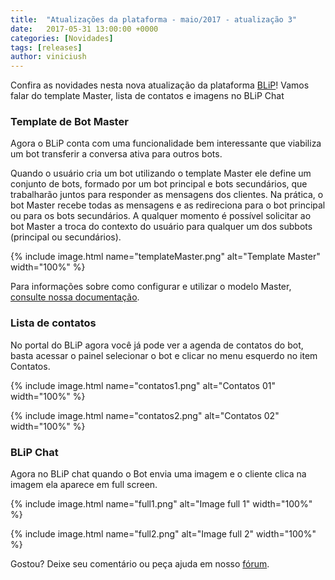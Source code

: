 ```yaml
---
title:  "Atualizações da plataforma - maio/2017 - atualização 3"
date:   2017-05-31 13:00:00 +0000
categories: [Novidades]
tags: [releases]
author: viniciush
---
```


Confira as novidades nesta nova atualização da plataforma [BLiP](https://blip.ai)!
Vamos falar do template Master, lista de contatos e imagens no BLiP Chat 

<!--preview-->

### Template de Bot Master

Agora o BLiP conta com uma funcionalidade bem interessante que viabiliza um bot transferir a conversa ativa para outros bots.

Quando o usuário cria um bot utilizando o template Master ele define um conjunto de bots, formado por um bot principal e bots secundários, que trabalharão juntos para responder as mensagens dos clientes. Na prática, o bot Master recebe todas as mensagens e as redireciona para o bot principal ou para os bots secundários. A qualquer momento é possível solicitar ao bot Master a troca do contexto do usuário para qualquer um dos subbots (principal ou secundários).

{% include image.html name="templateMaster.png" alt="Template Master" width="100%" %}

Para informações sobre como configurar e utilizar o modelo Master, [consulte nossa documentação](https://portal.blip.ai/#/docs/templates/master).

### Lista de contatos

No portal do BLiP agora você já pode ver a agenda de contatos do bot, basta acessar o painel selecionar o bot e clicar no menu esquerdo no item Contatos.

{% include image.html name="contatos1.png" alt="Contatos 01" width="100%" %}

{% include image.html name="contatos2.png" alt="Contatos 02" width="100%" %}

### BLiP Chat

Agora no BLiP chat quando o Bot envia uma imagem e o cliente clica na imagem ela aparece em full screen.

{% include image.html name="full1.png" alt="Image full 1" width="100%" %}

{% include image.html name="full2.png" alt="Image full 2" width="100%" %}

Gostou? Deixe seu comentário ou peça ajuda em nosso [fórum](https://forum.blip.ai).
